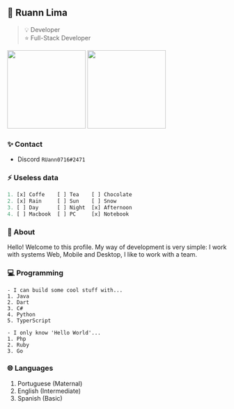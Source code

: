 ## 📌 Ruann Lima
> 💡 Developer  
> ⭐ Full-Stack Developer  
<img float="right" height="180em" src="https://github-readme-stats.vercel.app/api?hide_border=false&username=Ruann07&theme=dark&show_icons=true&include_all_commits=true" />
<img height="180em" src="https://github-readme-stats.vercel.app/api/top-langs/?username=Ruann07&hide_border=true&layout=compact&langs_count=7&theme=dark"/>

### ✨ Contact
- Discord `RUann0716#2471`

### ⚡ Useless data
```dart
1. [x] Coffe    [ ] Tea    [ ] Chocolate         
2. [x] Rain     [ ] Sun    [ ] Snow              
3. [ ] Day      [ ] Night  [x] Afternoon          
4. [ ] Macbook  [ ] PC     [x] Notebook             
```
### 💎 About
Hello! Welcome to this profile. My way of development is very simple: I work with systems Web, Mobile and Desktop, I like to work with a team.

### 💻 Programming
```
- I can build some cool stuff with...
1. Java
2. Dart
3. C#
4. Python
5. TyperScript
```
```
- I only know 'Hello World'...
1. Php
2. Ruby
3. Go
```

### 🌐 Languages
1. Portuguese (Maternal)
2. English (Intermediate)
3. Spanish (Basic)
